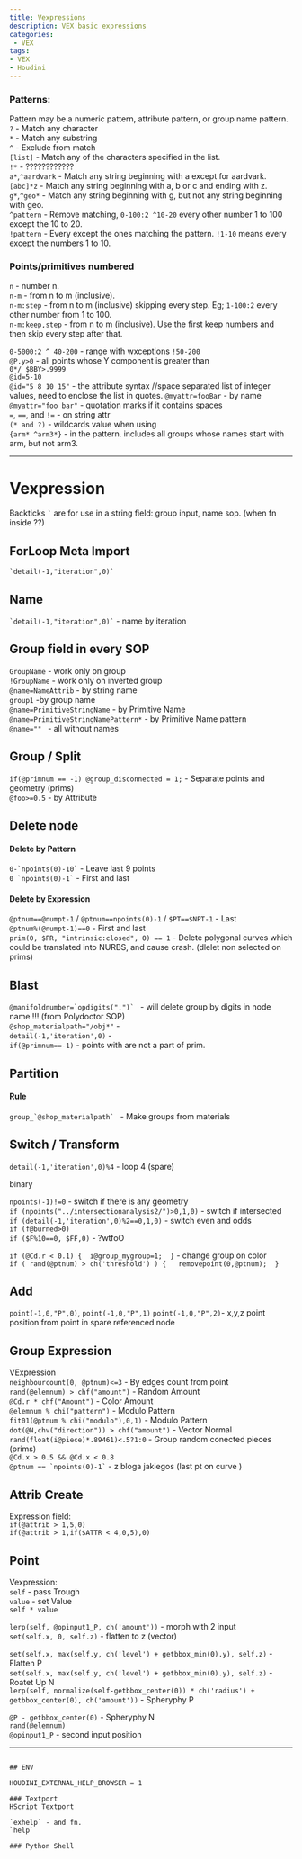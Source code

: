 ```yaml
---
title: Vexpressions
description: VEX basic expressions
categories:
 - VEX
tags:
- VEX
- Houdini
---
```


### Patterns:
Pattern may be a numeric pattern, attribute pattern, or group name pattern.
`?` -  Match any character  
`*` - Match any substring  
`^` - Exclude from match  
`[list]` - Match any of the characters specified in the list.  
`!*` - ????????????  
`a*`,`^aardvark` - Match any string beginning with a except for aardvark.    
`[abc]*z` - Match any string beginning with a, b or c and ending with z.    
`g*`,`^geo*` - Match any string beginning with g, but not any string beginning with geo.    
`^pattern` - Remove matching, `0-100:2 ^10-20` every other number 1 to 100 except the 10 to 20.  
`!pattern` - Every except the ones matching the pattern. `!1-10` means every except the numbers 1 to 10.   

### Points/primitives numbered
`n` - number n.   
`n-m` - from n to m (inclusive).   
`n-m:step` - from n to m (inclusive) skipping every step. Eg; `1-100:2` every other number from 1 to 100.    
`n-m:keep,step` - from n to m (inclusive). Use the first keep numbers and then skip every step after that.    

`0-5000:2 ^ 40-200`  - range with wxceptions
`!50-200`   
`@P.y>0` - all points whose Y component is greater than   
`0*/ $BBY>.9999`     
`@id=5-10`  
`@id="5 8 10 15"` - the attribute syntax //space separated list of integer values, need to enclose the list in quotes.
`@myattr=fooBar` - by name  
`@myattr="foo bar"` - quotation marks if it contains spaces   
`=`, `==`, and `!=`  - on string attr  
`(* and ?)` -  wildcards value when using   
`{arm* ^arm3*}`  - in the pattern. includes all groups whose names start with arm, but not arm3.   


---



# Vexpression

Backticks ``` ` ``` are for use in a string field: group input, name sop. (when fn inside ??)

## ForLoop Meta Import

``` `detail(-1,"iteration",0)` ```


## Name

``` `detail(-1,"iteration",0)` ``` - name by iteration



## Group field in every SOP
`GroupName` -  work only on group  
`!GroupName` - work only on inverted group    
`@name=NameAttrib` - by string name    
`group1` -by group name  
`@name=PrimitiveStringName` - by Primitive Name  
`@name=PrimitiveStringNamePattern*` - by Primitive Name pattern  
`@name="" ` - all without names



## Group / Split

`if(@primnum == -1) @group_disconnected = 1;` - Separate points and geometry   (prims)  
`@foo>=0.5`  - by Attribute  

## Delete node




#### Delete by Pattern   
``` 0-`npoints(0)-10` ``` - Leave last 9 points   
``` 0 `npoints(0)-1` ``` - First and last   


#### Delete by Expression  
`@ptnum==@numpt-1` / `@ptnum==npoints(0)-1` / `$PT==$NPT-1` - Last     
`@ptnum%(@numpt-1)==0`  - First and last   
`prim(0, $PR, "intrinsic:closed", 0) == 1` -  Delete polygonal curves which could be translated into NURBS, and cause crash. (dlelet non selected on prims)     

## Blast
```@manifoldnumber=`opdigits(".")` ``` - will delete group by digits in node name !!! (from Polydoctor SOP)     
`@shop_materialpath="/obj*"` -     
`detail(-1,'iteration',0)` -  
`if(@primnum==-1)` - points with are not a part of prim.

## Partition
#### Rule
```group_`@shop_materialpath` ``` - Make groups from materials  




## Switch / Transform

`detail(-1,'iteration',0)%4` - loop 4 (spare)    

binary  

`npoints(-1)!=0` - switch if there is any geometry   
`if (npoints("../intersectionanalysis2/")>0,1,0)` - switch if intersected        
`if (detail(-1,'iteration',0)%2==0,1,0)` -  switch even and odds     
`if (f@burned>0)`     
`if ($F%10==0, $FF,0)` -  ?wtfoO    

`if (@Cd.r < 0.1) {  i@group_mygroup=1;  }` - change group on color    
`if ( rand(@ptnum) > ch('threshold') ) {   removepoint(0,@ptnum);  }`       




## Add

`point(-1,0,"P",0)`, `point(-1,0,"P",1)` `point(-1,0,"P",2)`- x,y,z point position from point in spare referenced node  


## Group Expression
VExpression  
`neighbourcount(0, @ptnum)<=3` - By edges count from point    
`rand(@elemnum) > chf("amount")` - Random Amount   
`@Cd.r * chf("Amount")` - Color Amount   
`@elemnum % chi("pattern")` - Modulo Pattern   
`fit01(@ptnum % chi("modulo"),0,1)` - Modulo Pattern     
`dot(@N,chv("direction")) > chf("amount")` - Vector Normal    
`rand(float(i@piece)*.89461)<.5?1:0` - Group random conected pieces  (prims)    
`@Cd.x > 0.5 && @Cd.x < 0.8`    
``` @ptnum == `npoints(0)-1` ``` - z bloga jakiegos  (last pt on curve )  




 ##  Attrib Create
 Expression field:  
`if(@attrib > 1,5,0)`  
`if(@attrib > 1,if($ATTR < 4,0,5),0)`  




## Point

Vexpression:  
`self` - pass Trough    
`value` - set Value    
`self * value `  

`lerp(self, @opinput1_P, ch('amount'))` - morph with 2 input   
`set(self.x, 0, self.z)` - flatten to z (vector)  

`set(self.x, max(self.y, ch('level') + getbbox_min(0).y), self.z)` - Flatten P    
`set(self.x, max(self.y, ch('level') + getbbox_min(0).y), self.z)` - Roatet Up N     
`lerp(self, normalize(self-getbbox_center(0)) * ch('radius') + getbbox_center(0), ch('amount'))` - Spheryphy P  

`@P - getbbox_center(0)` - Spheryphy N  
`rand(@elemnum)`  
`@opinput1_P` - second input position  


---

```

## ENV

HOUDINI_EXTERNAL_HELP_BROWSER = 1

### Textport
HScript Textport

`exhelp` - and fn.  
`help`

### Python Shell
```
